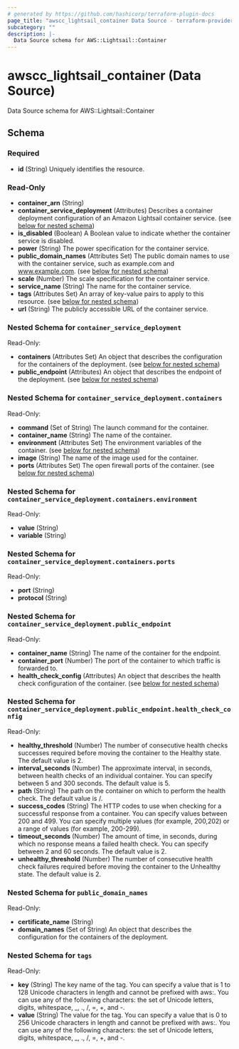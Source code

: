 ```yaml
---
# generated by https://github.com/hashicorp/terraform-plugin-docs
page_title: "awscc_lightsail_container Data Source - terraform-provider-awscc"
subcategory: ""
description: |-
  Data Source schema for AWS::Lightsail::Container
---
```


# awscc_lightsail_container (Data Source)

Data Source schema for AWS::Lightsail::Container



<!-- schema generated by tfplugindocs -->
## Schema

### Required

- **id** (String) Uniquely identifies the resource.

### Read-Only

- **container_arn** (String)
- **container_service_deployment** (Attributes) Describes a container deployment configuration of an Amazon Lightsail container service. (see [below for nested schema](#nestedatt--container_service_deployment))
- **is_disabled** (Boolean) A Boolean value to indicate whether the container service is disabled.
- **power** (String) The power specification for the container service.
- **public_domain_names** (Attributes Set) The public domain names to use with the container service, such as example.com and www.example.com. (see [below for nested schema](#nestedatt--public_domain_names))
- **scale** (Number) The scale specification for the container service.
- **service_name** (String) The name for the container service.
- **tags** (Attributes Set) An array of key-value pairs to apply to this resource. (see [below for nested schema](#nestedatt--tags))
- **url** (String) The publicly accessible URL of the container service.

<a id="nestedatt--container_service_deployment"></a>
### Nested Schema for `container_service_deployment`

Read-Only:

- **containers** (Attributes Set) An object that describes the configuration for the containers of the deployment. (see [below for nested schema](#nestedatt--container_service_deployment--containers))
- **public_endpoint** (Attributes) An object that describes the endpoint of the deployment. (see [below for nested schema](#nestedatt--container_service_deployment--public_endpoint))

<a id="nestedatt--container_service_deployment--containers"></a>
### Nested Schema for `container_service_deployment.containers`

Read-Only:

- **command** (Set of String) The launch command for the container.
- **container_name** (String) The name of the container.
- **environment** (Attributes Set) The environment variables of the container. (see [below for nested schema](#nestedatt--container_service_deployment--containers--environment))
- **image** (String) The name of the image used for the container.
- **ports** (Attributes Set) The open firewall ports of the container. (see [below for nested schema](#nestedatt--container_service_deployment--containers--ports))

<a id="nestedatt--container_service_deployment--containers--environment"></a>
### Nested Schema for `container_service_deployment.containers.environment`

Read-Only:

- **value** (String)
- **variable** (String)


<a id="nestedatt--container_service_deployment--containers--ports"></a>
### Nested Schema for `container_service_deployment.containers.ports`

Read-Only:

- **port** (String)
- **protocol** (String)



<a id="nestedatt--container_service_deployment--public_endpoint"></a>
### Nested Schema for `container_service_deployment.public_endpoint`

Read-Only:

- **container_name** (String) The name of the container for the endpoint.
- **container_port** (Number) The port of the container to which traffic is forwarded to.
- **health_check_config** (Attributes) An object that describes the health check configuration of the container. (see [below for nested schema](#nestedatt--container_service_deployment--public_endpoint--health_check_config))

<a id="nestedatt--container_service_deployment--public_endpoint--health_check_config"></a>
### Nested Schema for `container_service_deployment.public_endpoint.health_check_config`

Read-Only:

- **healthy_threshold** (Number) The number of consecutive health checks successes required before moving the container to the Healthy state. The default value is 2.
- **interval_seconds** (Number) The approximate interval, in seconds, between health checks of an individual container. You can specify between 5 and 300 seconds. The default value is 5.
- **path** (String) The path on the container on which to perform the health check. The default value is /.
- **success_codes** (String) The HTTP codes to use when checking for a successful response from a container. You can specify values between 200 and 499. You can specify multiple values (for example, 200,202) or a range of values (for example, 200-299).
- **timeout_seconds** (Number) The amount of time, in seconds, during which no response means a failed health check. You can specify between 2 and 60 seconds. The default value is 2.
- **unhealthy_threshold** (Number) The number of consecutive health check failures required before moving the container to the Unhealthy state. The default value is 2.




<a id="nestedatt--public_domain_names"></a>
### Nested Schema for `public_domain_names`

Read-Only:

- **certificate_name** (String)
- **domain_names** (Set of String) An object that describes the configuration for the containers of the deployment.


<a id="nestedatt--tags"></a>
### Nested Schema for `tags`

Read-Only:

- **key** (String) The key name of the tag. You can specify a value that is 1 to 128 Unicode characters in length and cannot be prefixed with aws:. You can use any of the following characters: the set of Unicode letters, digits, whitespace, _, ., /, =, +, and -.
- **value** (String) The value for the tag. You can specify a value that is 0 to 256 Unicode characters in length and cannot be prefixed with aws:. You can use any of the following characters: the set of Unicode letters, digits, whitespace, _, ., /, =, +, and -.


